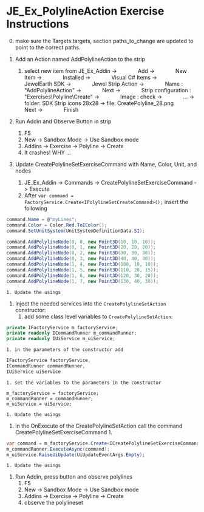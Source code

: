 # JE_Ex_PolylineAction Exercise Instructions

0. make sure the Targets.targets, section paths_to_change are updated to point to the correct paths.

1. Add an Action named AddPolylineAction to the strip
	1. select new item from JE_Ex_Addin -> 
&nbsp;&nbsp;&nbsp;&nbsp;&nbsp;&nbsp;&nbsp;&nbsp;&nbsp;&nbsp;&nbsp;&nbsp; Add -> 
&nbsp;&nbsp;&nbsp;&nbsp;&nbsp;&nbsp;&nbsp;&nbsp;&nbsp;&nbsp;&nbsp;&nbsp; New Item -> 
&nbsp;&nbsp;&nbsp;&nbsp;&nbsp;&nbsp;&nbsp;&nbsp;&nbsp;&nbsp;&nbsp;&nbsp; Installed -> 
&nbsp;&nbsp;&nbsp;&nbsp;&nbsp;&nbsp;&nbsp;&nbsp;&nbsp;&nbsp;&nbsp;&nbsp; Visual C# Items -> 
&nbsp;&nbsp;&nbsp;&nbsp;&nbsp;&nbsp;&nbsp;&nbsp;&nbsp;&nbsp;&nbsp;&nbsp; JewelEarth SDK -> 
&nbsp;&nbsp;&nbsp;&nbsp;&nbsp;&nbsp;&nbsp;&nbsp;&nbsp;&nbsp;&nbsp;&nbsp; Jewel Strip Action ->
&nbsp;&nbsp;&nbsp;&nbsp;&nbsp;&nbsp;&nbsp;&nbsp;&nbsp;&nbsp;&nbsp;&nbsp; Name : "AddPolylineAction" -> 
&nbsp;&nbsp;&nbsp;&nbsp;&nbsp;&nbsp;&nbsp;&nbsp;&nbsp;&nbsp;&nbsp;&nbsp; Next -> 
&nbsp;&nbsp;&nbsp;&nbsp;&nbsp;&nbsp;&nbsp;&nbsp;&nbsp;&nbsp;&nbsp;&nbsp; Strip configuration : "Exercises\Polyline\Create" ->
&nbsp;&nbsp;&nbsp;&nbsp;&nbsp;&nbsp;&nbsp;&nbsp;&nbsp;&nbsp;&nbsp;&nbsp; Image : check -> 
&nbsp;&nbsp;&nbsp;&nbsp;&nbsp;&nbsp;&nbsp;&nbsp;&nbsp;&nbsp;&nbsp;&nbsp; ... -> folder: SDK Strip icons 28x28 -> file: CreatePolyline_28.png
&nbsp;&nbsp;&nbsp;&nbsp;&nbsp;&nbsp;&nbsp;&nbsp;&nbsp;&nbsp;&nbsp;&nbsp; Next -> 
&nbsp;&nbsp;&nbsp;&nbsp;&nbsp;&nbsp;&nbsp;&nbsp;&nbsp;&nbsp;&nbsp;&nbsp; Finish
1. Run Addin and Observe Button in strip
	1. F5
	1. New -> Sandbox Mode -> Use Sandbox mode
	1. Addins -> Exercise -> Polyline -> Create 
	1. It crashes! WHY ...
1. Update CreatePolylineSetExerciseCommand with Name, Color, Unit, and nodes
	1. JE_Ex_Addin -> Commands -> CreatePolylineSetExerciseCommand -> Execute
	1. After `var command = FactoryService.Create<IPolylineSetCreateCommand>();` insert the following
```c#
command.Name = @"myLines";
command.Color = Color.Red.ToIColor();
command.SetUnitSystem(UnitSystemDefinitionData.SI);

command.AddPolylineNode(0, 0, new Point3D(10, 10, 10));
command.AddPolylineNode(0, 1, new Point3D(20, 20, 20));
command.AddPolylineNode(0, 2, new Point3D(30, 30, 30));
command.AddPolylineNode(0, 3, new Point3D(40, 40, 40));
command.AddPolylineNode(1, 4, new Point3D(100, 10, 10));
command.AddPolylineNode(1, 5, new Point3D(110, 20, 15));
command.AddPolylineNode(1, 6, new Point3D(120, 30, 20));
command.AddPolylineNode(1, 7, new Point3D(130, 40, 30));
```
	1. Update the usings
1. Inject the needed services into the `CreatePolylineSetAction` constructor:
	1. add some class level variables to `CreatePolylineSetAction`:
```c#
private IFactoryService m_factoryService;
private readonly ICommandRunner m_commandRunner;
private readonly IUiService m_uiService;
```
	1. in the parameters of the constructor add
```c#
IFactoryService factoryService,
ICommandRunner commandRunner,
IUiService uiService
```
	1. set the variables to the parameters in the constructor
```
m_factoryService = factoryService;
m_commandRunner = commandRunner;
m_uiService = uiService;
```
	1. Update the usings
1. in the OnExecute of the CreatePolylineSetAction call the command CreatePolylineSetExerciseCommand 
	1. 
```c#
var command = m_factoryService.Create<ICreatePolylineSetExerciseCommand>();
m_commandRunner.ExecuteAsync(command);
m_uiService.RaiseUiUpdate(UiUpdateEventArgs.Empty);	
```
	1. Update the usings
1. Run Addin, press button and observe polylines
	1. F5
	1. New -> Sandbox Mode -> Use Sandbox mode
	1. Addins -> Exercise -> Polyline -> Create 
	1. observe the polylineset